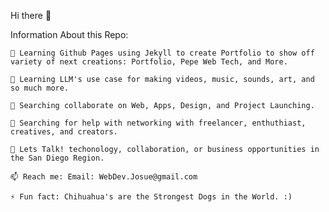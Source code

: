 Hi there 👋

Information About this Repo:

    🔭 Learning Github Pages using Jekyll to create Portfolio to show off variety of next creations: Portfolio, Pepe Web Tech, and More.

    🌱 Learning LLM's use case for making videos, music, sounds, art, and so much more.

    👯 Searching collaborate on Web, Apps, Design, and Project Launching.

    🤔 Searching for help with networking with freelancer, enthuthiast, creatives, and creators.

    💬 Lets Talk! techonology, collaboration, or business opportunities in the San Diego Region.

    📫 Reach me: Email: WebDev.Josue@gmail.com

    ⚡ Fun fact: Chihuahua's are the Strongest Dogs in the World. :)
